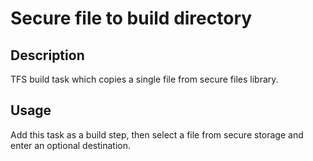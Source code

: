 # Secure file to build directory

## Description
TFS build task which copies a single file from secure files library.

## Usage
Add this task as a build step, then select a file from secure storage and enter an optional destination.
